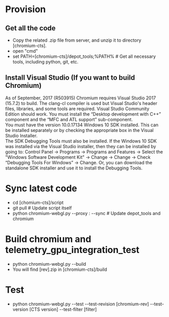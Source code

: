 # Provision
## Get all the code
* Copy the related .zip file from server, and unzip it to directory [chromium-cts].  
* open "cmd"  
* set PATH=[chromium-cts]/depot_tools;%PATH% # Get all necessary tools, including python, git, etc.  

## Install Visual Studio (If you want to build Chromium)
As of September, 2017 (R503915) Chromium requires Visual Studio 2017 (15.7.2) to build. The clang-cl compiler is used but Visual Studio's header files, libraries, and some tools are required. Visual Studio Community Edition should work. You must install the “Desktop development with C++” component and the “MFC and ATL support” sub-component.  
You must have the version 10.0.17134 Windows 10 SDK installed. This can be installed separately or by checking the appropriate box in the Visual Studio Installer.  
The SDK Debugging Tools must also be installed. If the Windows 10 SDK was installed via the Visual Studio installer, then they can be installed by going to: Control Panel → Programs → Programs and Features → Select the "Windows Software Development Kit" → Change → Change → Check “Debugging Tools For Windows” → Change. Or, you can download the standalone SDK installer and use it to install the Debugging Tools.  

# Sync latest code
* cd [chomium-cts]/script  
* git pull # Update script itself  
* python chromium-webgl.py --proxy <host>:<port> --sync # Update depot_tools and chromium  

# Build chromium and telemetry_gpu_integration_test
* python chromium-webgl.py --build  
* You will find [rev].zip in [chromium-cts]/build

# Test
* python chromium-webgl.py --test --test-revision [chromium-rev] --test-version [CTS version] --test-filter [filter]
